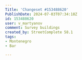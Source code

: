 ```yaml
---
Title: 'Changeset #153488620'
PublishDate: 2024-07-03T07:34:18Z
id: 153488620
user: v_martyanov
comment: Survey buildings
created_by: StreetComplete 58.1
tags:
- Montenegro
- Bar

---
```

